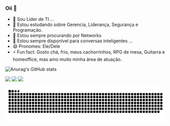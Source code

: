 ### Oii 👋

- 🔭 Sou Líder de TI ...
- 🌱 Estou estudando sobre Gerencia, Líderança, Segurança e Programação.
- 👯 Estou sempre procurando por Networks
- 💬 Estou sempre  disponível para conversas inteligentes ...
- 😄 Pronomes: Ele/Dele
- ⚡ Fun fact: Gosto chá, frio, meus cachorrinhos, RPG de mesa, Guitarra e homeoffice, mas amo muito minha área de atuação.


![Anurag's GitHub stats](https://github-readme-stats.vercel.app/api?username=kitsukill&show_icons=true&theme=tokyonight&bg_color=D3D3D3&text_color=4B0082&title_color=8B008B&icon_color=4B0082)
 
<div> 
  <a href="https://instagram.com/kitsukill" target="_blank"><img src="https://img.shields.io/badge/-Instagram-%23E4405F?style=for-the-badge&logo=instagram&logoColor=white" target="_blank"></a>
 	<a href="https://www.twitch.tv/kitsukill" target="_blank"><img src="https://img.shields.io/badge/Twitch-9146FF?style=for-the-badge&logo=twitch&logoColor=white" target="_blank"></a>
  <a href="https://www.linkedin.com/in/victor-castro-637918207" target="_blank"><img src="https://img.shields.io/badge/-LinkedIn-%230077B5?style=for-the-badge&logo=linkedin&logoColor=white" target="_blank"></a> 
  

  
</div>

  ![Snake animation](https://github.com/ellen2121/ellen2121/blob/output/github-contribution-grid-snake.svg)
  ##


